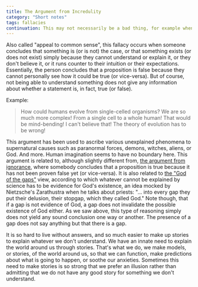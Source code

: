 ```yaml
---
title: The Argument from Incredulity
category: "Short notes"
tags: fallacies
continuation: This may not necessarily be a bad thing, for example when the stories are later examined and possibly discarded if not appropriate anymore, or if the stories one believes allows them to lead a more peaceful life. 
---
```


Also called "appeal to common sense", this fallacy occurs when someone concludes that something is (or is not) the case, or that something exists (or does not exist) simply because they cannot understand or explain it, or they don't believe it, or it runs counter to their intuition or their expectations. Essentially, the person concludes that a proposition is false because they cannot personally see how it could be true (or vice-versa). But of course, not being able to understand something does not give any information about whether a statement is, in fact, true (or false). 

Example:
<blockquote>
How could humans evolve from single-celled organisms? We are so much more complex! From a single cell to a whole human! That would be mind-bending! I can't believe that! The theory of evolution has to be wrong!
</blockquote>

This argument has been used to ascribe various unexplained phenomena to supernatural causes such as paranormal forces, demons, witches, aliens, or God. And more. Human imagination seems to have no boundary here. This argument is related to, although slightly different from, <a href="https://en.wikipedia.org/wiki/Argument_from_ignorance">the argument from ignorance</a>, where somebody concludes that a proposition is true because it has not been proven false yet (or vice-versa). It is also related to <a href="https://en.wikipedia.org/wiki/God_of_the_gaps">the "God of the gaps"</a> view, according to which whatever cannot be explained by science has to be evidence for God's existence, an idea mocked by Nietzsche's Zarathustra when he talks about priests: "... into every gap they put their delusion, their stopgap, which they called God." Note though, that if a gap is not evidence of God, a gap does not invalidate the possible existence of God either. As we saw above, this type of reasoning simply does not yield any sound conclusion one way or another. The presence of a gap does not say anything but that there is a gap.

It is so hard to live without answers, and so much easier to make up stories to explain whatever we don't understand. We have an innate need to explain the world around us through stories. That's what we do, we make models, or stories, of the world around us, so that we can function, make predictions about what is going to happen, or soothe our anxieties. Sometimes this need to make stories is so strong that we prefer an illusion rather than admitting that we do not have any good story for something we don't understand. 


